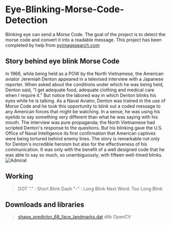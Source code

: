 # Eye-Blinking-Morse-Code-Detection
Blinking eye can send a Morse Code. The goal of the project is to detect the morse code and convert it into a readable message.
This project has been completed by help from [pyimagesearch.com](https://www.pyimagesearch.com/2017/04/24/eye-blink-detection-opencv-python-dlib/)

## Story behind eye blink Morse Code
In 1966, while being held as a POW by the North Vietnamese, the American aviator Jeremiah Denton appeared in a televised interview with a Japanese reporter. When asked about the conditions under which he was being held, Denton said, "I get adequate food, adequate clothing and medical care when I require it." But notice the labored way in which Denton blinks his eyes while he is talking. As a Naval Aviator, Denton was trained in the use of Morse Code and he took this opportunity to blink out a coded message to any American forces that might be watching. In a sense, he was using his eyelids to say something very different than what he was saying with his mouth.
The interview was pure propaganda; the North Vietnamese had scripted Denton's response to the questions. But his blinking gave the U.S. Office of Naval Intelligence its first confirmation that American captives were being tortured behind enemy lines. The story is remarkable not only for Denton's incredible heroism but also for the effectiveness of his communication. It was only with the benefit of a well designed code that he was able to say so much, so unambiguously, with fifteen well-timed blinks.
![Admiral](gifs.com/gif/admiral-jeremiah-denton-blinks-t-o-r-t-u-r-e-using-morse-code-as-p-o-w-VAqDBB)


## Working
> DOT  "." : Short Blink
> Dash "-" : Long Blink
> Next Word: Too Long Blink

## Downloads and libraries
> [shape_predictor_68_face_landmarks.dat](https://www.pyimagesearch.com/2017/04/24/eye-blink-detection-opencv-python-dlib/#download-the-code)
> dlib
> OpenCV

